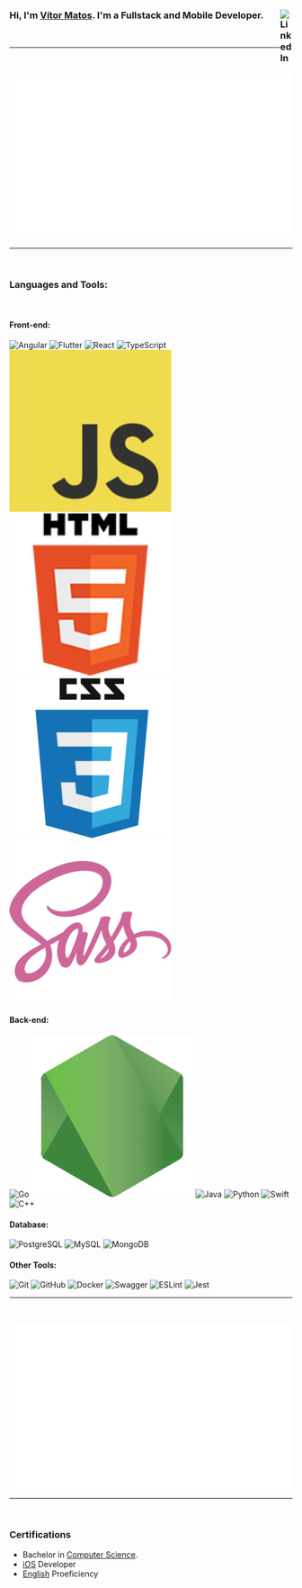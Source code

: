 <link href="./STYLES.css" rel="stylesheet"></link>

### Hi, I'm [Vítor Matos][linkedin]. I'm a Fullstack and Mobile Developer. [<img align="right" alt="LinkedIn" width="22px" src="https://logospng.org/download/linkedin/logo-linkedin-icon-4096.png" />][linkedin]

<br>

---

<br>

![](https://raw.githubusercontent.com/vitormmatos/github-stats/master/generated/overview.svg#gh-dark-mode-only)

---

<br>

### Languages and Tools:

<br>

#### Front-end:

<img class="logo base-logo-props sm-margin-right" alt="Angular" src="https://upload.wikimedia.org/wikipedia/commons/c/cf/Angular_full_color_logo.svg"/>
<img class="logo base-logo-props sm-margin-right" alt="Flutter" src="https://cdn.iconscout.com/icon/free/png-128/flutter-3521432-2944876.png"/>
<img class="logo base-logo-props md-margin-right" alt="React" src="https://upload.wikimedia.org/wikipedia/commons/a/a7/React-icon.svg"/>
<img class="logo base-logo-props md-margin-right" alt="TypeScript" src="https://upload.wikimedia.org/wikipedia/commons/4/4c/Typescript_logo_2020.svg"/>
<img class="logo base-logo-props md-margin-right" alt="JavaScript" src="https://raw.githubusercontent.com/github/explore/80688e429a7d4ef2fca1e82350fe8e3517d3494d/topics/javascript/javascript.png"/>
<img class="logo base-logo-props sm-margin-right" alt="HTML5" src="https://raw.githubusercontent.com/github/explore/80688e429a7d4ef2fca1e82350fe8e3517d3494d/topics/html/html.png" />
<img class="logo base-logo-props md-margin-right" alt="CSS3" src="https://raw.githubusercontent.com/github/explore/80688e429a7d4ef2fca1e82350fe8e3517d3494d/topics/css/css.png"/>
<img class="logo base-logo-props"alt="Sass" src="https://raw.githubusercontent.com/github/explore/80688e429a7d4ef2fca1e82350fe8e3517d3494d/topics/sass/sass.png" />

#### Back-end:

<img class="logo base-logo-props sm-margin-right" alt="Go" src="https://img.icons8.com/color/452/golang.png"/>
<img class="logo base-logo-props sm-margin-right" alt="Node" src="https://raw.githubusercontent.com/github/explore/80688e429a7d4ef2fca1e82350fe8e3517d3494d/topics/nodejs/nodejs.png"/>
<img class="logo base-logo-props sm-margin-right" alt="Java" src="https://cdn.iconscout.com/icon/free/png-256/java-43-569305.png"/>
<img class="logo base-logo-props sm-margin-right" alt="Python" src="https://logos-download.com/wp-content/uploads/2016/10/Python_logo_icon.png"/>
<img class="logo base-logo-props md-margin-right" alt="Swift" src="https://www.logolynx.com/images/logolynx/49/49b60c7a6481b8465203aa60fb5f8434.png"/>
<img class="logo base-logo-props" alt="C++" src="https://upload.wikimedia.org/wikipedia/commons/1/18/ISO_C%2B%2B_Logo.svg" />

#### Database:

<img class="logo base-logo-props md-margin-right" alt="PostgreSQL" src="https://upload.wikimedia.org/wikipedia/commons/thumb/2/29/Postgresql_elephant.svg/1200px-Postgresql_elephant.svg.png"/>
<img class="mysql-logo base-logo-props md-margin-right" alt="MySQL" src="https://1000marcas.net/wp-content/uploads/2020/11/MySQL-logo.png"/>
<img class="logo base-logo-props" alt="MongoDB" src="https://cdn.worldvectorlogo.com/logos/mongodb-icon-1.svg" />

#### Other Tools:

<img class="logo base-logo-props sm-margin-right" alt="Git" src="https://upload.wikimedia.org/wikipedia/commons/thumb/3/3f/Git_icon.svg/1024px-Git_icon.svg.png"/>
<img class="logo base-logo-props md-margin-right" alt="GitHub" src="https://cdn.iconscout.com/icon/free/png-128/github-3089487-2567439.png"/>
<img class="logo base-logo-props md-margin-right" alt="Docker" src="https://cdn-icons-png.flaticon.com/512/919/919853.png"/>
<img class="logo base-logo-props md-margin-right" alt="Swagger" src="https://cdn.auth0.com/blog/aspnet-core-web-apis/swagger.png"/>
<img class="logo base-logo-props md-margin-right" alt="ESLint" src="https://cdn.freebiesupply.com/logos/large/2x/eslint-1-logo-png-transparent.png"/>
<img class="logo base-logo-props" alt="Jest" src="https://seeklogo.com/images/J/jest-logo-F9901EBBF7-seeklogo.com.png"/>

---

<br>

![](https://raw.githubusercontent.com/vitormmatos/github-stats/master/generated/languages.svg#gh-dark-mode-only)

---

<br>

### Certifications

- Bachelor in [Computer Science][bachelor].
- [iOS][ios] Developer
- [English][english-proeficiency] Proeficiency

[linkedin]: https://www.linkedin.com/in/vitor-matos-7979b41b2/
[bachelor]: https://ln2.sync.com/dl/5d1d5ca50/wswqysi6-u4nap6j9-2v56x53f-ynzyg78v/view/default/4918917910011
[ios]: https://ln2.sync.com/dl/7ff2ac930/qyv3t73d-4m4q6zh7-ifb5s5kw-a87cwrpw/view/image/4918914280011
[english-proeficiency]: https://www.efset.org/cert/GUk9nn
